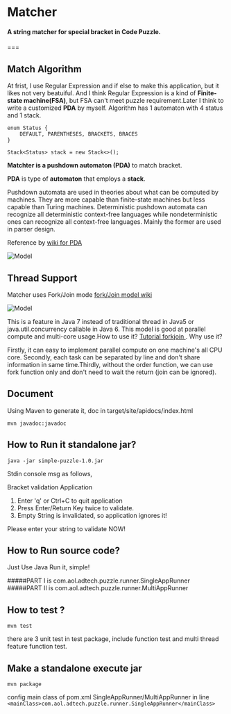 # Matcher
#### A string matcher for special bracket in Code Puzzle.

===

## Match Algorithm

At frist, I use Regular Expression and if else to make this application, but it likes not very beatuiful. And I think Regular Expression is a kind of **Finite-state machine(FSA)**, but FSA can't meet puzzle requirement.Later I think to write a customized **PDA** by myself. Algorithm has 1 automaton with 4 status and 1 stack.

```
enum Status {
    DEFAULT, PARENTHESES, BRACKETS, BRACES
}
```

```
Stack<Status> stack = new Stack<>();
```

**Matchter is a pushdown automaton (PDA)** to match bracket.

**PDA** is type of **automaton** that employs a **stack**.

Pushdown automata are used in theories about what can be computed by machines. They are more capable than finite-state machines but less capable than Turing machines. Deterministic pushdown automata can recognize all deterministic context-free languages while nondeterministic ones can recognize all context-free languages. Mainly the former are used in parser design.

Reference by [wiki for PDA](http://en.wikipedia.org/wiki/Pushdown_automaton)

![Model](http://upload.wikimedia.org/wikipedia/commons/thumb/7/71/Pushdown-overview.svg/500px-Pushdown-overview.svg.png)



## Thread Support
Matcher uses Fork/Join mode [fork/Join model wiki](http://en.wikipedia.org/wiki/Fork%E2%80%93join_model)  
 
![Model](http://upload.wikimedia.org/wikipedia/commons/thumb/f/f1/Fork_join.svg/500px-Fork_join.svg.png)

This is a feature in Java 7 instead of traditional thread in Java5 or java.util.concurrency callable in Java 6. This model is good at parallel compute and multi-core usage.How to use it? [Tutorial forkjoin ](https://docs.oracle.com/javase/tutorial/essential/concurrency/forkjoin.html). Why use it? 

Firstly, it can easy to implement parallel compute on one machine's all CPU core. Secondly, each task can be separated by line and don't share information in same time.Thirdly, without the order function, we can use fork function only and don't need to wait the return (join can be ignored).


## Document 

Using Maven to generate it, doc in target/site/apidocs/index.html 
```
mvn javadoc:javadoc
```
## How to Run it standalone jar?

```java -jar simple-puzzle-1.0.jar ```


Stdin console msg as follows,

Bracket validation Application

1. Enter 'q' or Ctrl+C to quit application
2. Press Enter/Return Key twice to validate.
3. Empty String is invalidated, so application ignores it!

Please enter your string to validate NOW!

## How to Run source code?
Just Use Java Run it, simple!

#####PART I is 
com.aol.adtech.puzzle.runner.SingleAppRunner
#####PART II is
com.aol.adtech.puzzle.runner.MultiAppRunner

## How to test ?
```mvn test```

there are 3 unit test in test package, include function test and multi thread feature function test.

## Make a standalone execute jar
```mvn package```

config main class of pom.xml SingleAppRunner/MultiAppRunner in line
```<mainClass>com.aol.adtech.puzzle.runner.SingleAppRunner</mainClass>```





